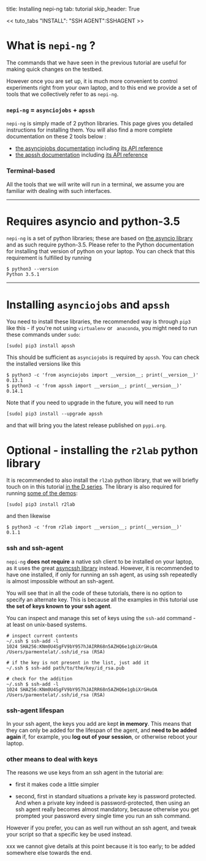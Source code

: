 title: Installing nepi-ng
tab: tutorial
skip_header: True

<script src="https://cdnjs.cloudflare.com/ajax/libs/jsdiff/3.2.0/diff.min.js"></script>
<script src="/assets/r2lab/open-tab.js"></script>
<script src="/assets/r2lab/r2lab-diff.js"></script>
<style>@import url("/assets/r2lab/r2lab-diff.css")</style>

<< tuto_tabs "INSTALL": "SSH AGENT":SSHAGENT >>

<div id="contents" class="tab-content" markdown="1">

<!------------ INSTALL ------------>
<div id="INSTALL" class="tab-pane fade show active" markdown="1">

# What is `nepi-ng` ?
The commands that we have seen in the previous tutorial are useful for
making quick changes on the testbed.

However once you are set up, it is much more convenient to control
experiments right from your own laptop, and to this end we provide a
set of tools that we collectively refer to as `nepi-ng`.

### `nepi-ng` = `asynciojobs` + `apssh`

`nepi-ng` is simply made of 2 python libraries. This page gives you
detailed instructions for installing them. You will also find a more
complete documentation on these 2 tools below :

* [the asynciojobs documentation](http://asynciojobs.readthedocs.io/)
  including [its API reference](http://asynciojobs.readthedocs.io/en/latest/API.html)
* [the apssh documentation](http://apssh.readthedocs.io/)
  including [its API reference](http://apssh.readthedocs.io/en/latest/API.html)

### Terminal-based

All the tools that we will write will run in a terminal, we assume you
are familiar with dealing with such interfaces.

***

# Requires asyncio and python-3.5

`nepi-ng` is a set of python libraries; these are based on [the asyncio
library](https://docs.python.org/3/library/asyncio.html)  and as such
require python-3.5. Please refer to the Python
documentation for installing that version of python on your laptop.
You can check that this requirement is fulfilled by running

    $ python3 --version
    Python 3.5.1

***

# Installing `asynciojobs` and `apssh`

You need to install these libraries, the recommended way is through
`pip3` like this - if you're not using `virtualenv` or ` anaconda`, you
might need to run these commands under `sudo`:

    [sudo] pip3 install apssh

This should be sufficient as `asynciojobs` is required by `apssh`. You can check
the installed versions like this

    $ python3 -c 'from asynciojobs import __version__; print(__version__)'
    0.13.1
    $ python3 -c 'from apssh import __version__; print(__version__)'
    0.14.1

Note that if you need to upgrade in the future, you will need to run

    [sudo] pip3 install --upgrade apssh

and that will bring you the latest release published on `pypi.org`.

# Optional - installing the `r2lab` python library

It is recommended to also install the `rl2ab` python library,
that we will briefly touch on in this tutorial
[in the D series](tuto-070-D-prep.md#D3).
The library is also required for running
 [some of the demos](https://github.com/fit-r2lab/r2lab-demos):

    [sudo] pip3 install r2lab

and then likewise

    $ python3 -c 'from r2lab import __version__; print(__version__)'
    0.1.1

</div>

<!------------ SSHAGENT ------------>
<div id="SSHAGENT" class="tab-pane fade" markdown="1">

### ssh and ssh-agent

`nepi-ng` **does not require** a native ssh client to be installed on
your laptop, as it uses the great [asyncssh
library](https://github.com/ronf/asyncssh) instead. However, it is
recommended to have one installed, if only for running an ssh agent,
as using ssh repeatedly is almost impossible without an ssh-agent.

You will see that in all the code of these tutorials, there is no
option to specify an alternate key. This is because all the examples
in this tutorial use **the set of keys known to your ssh agent**.

You can inspect and manage this set of keys using the `ssh-add`
command - at least on unix-based systems.

    # inspect current contents
    ~/.ssh $ ssh-add -l
    1024 SHA256:KNm0U4SgFV9bY957hJAIRR68n5AZHQ6e1gbiXrGHuOA /Users/parmentelat/.ssh/id_rsa (RSA)

    # if the key is not present in the list, just add it
    ~/.ssh $ ssh-add path/to/the/key/id_rsa.pub

    # check for the addition
    ~/.ssh $ ssh-add -l
    1024 SHA256:KNm0U4SgFV9bY957hJAIRR68n5AZHQ6e1gbiXrGHuOA /Users/parmentelat/.ssh/id_rsa (RSA)

### ssh-agent lifespan

In your ssh agent, the keys you add are kept **in memory**. This means
that they can only be added for the lifespan of the agent, and **need
to be added again** if, for example, you **log out of your session**,
or otherwise reboot your laptop.

### other means to deal with keys

The reasons we use keys from an ssh agent in the tutorial are:

* first it makes code a little simpler

* second, first in standard situations a private key is password
protected. And when a private key indeed is password-protected, then
using an ssh agent really becomes almost mandatory, because otherwise
you get prompted your password every single time you run an ssh
command.

However if you prefer, you can as well run without an ssh agent,
and tweak your script so that a specific key be used instead.

xxx we cannot give details at this point because it is too early;
to be added somewhere else towards the end.


</div>

</div> <!-- end div contents -->
